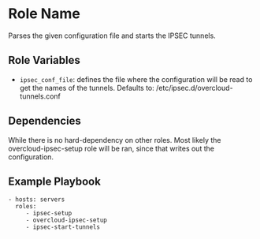 Role Name
=========

Parses the given configuration file and starts the IPSEC tunnels.


Role Variables
--------------

* `ipsec_conf_file`: defines the file where the configuration will be read to get the names of the tunnels. Defaults to: /etc/ipsec.d/overcloud-tunnels.conf

Dependencies
------------

While there is no hard-dependency on other roles. Most likely the overcloud-ipsec-setup role will be ran, since that writes out the configuration.

Example Playbook
----------------

    - hosts: servers
      roles:
         - ipsec-setup
         - overcloud-ipsec-setup
         - ipsec-start-tunnels


